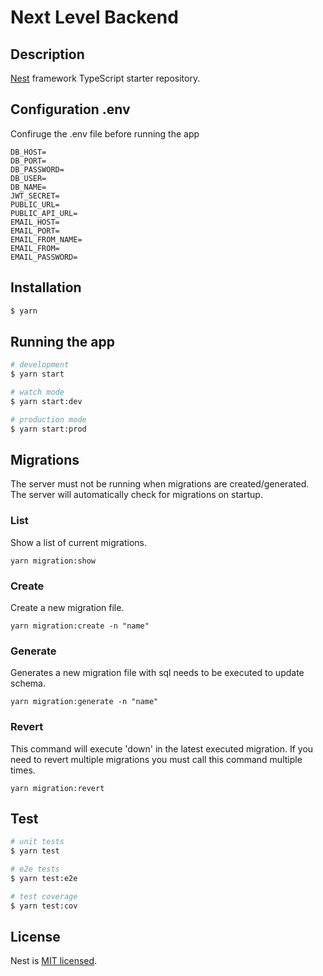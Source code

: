 # Next Level Backend
## Description

[Nest](https://github.com/nestjs/nest) framework TypeScript starter repository.

## Configuration .env
Confiruge the .env file before running the app

```
DB_HOST=
DB_PORT=
DB_PASSWORD=
DB_USER=
DB_NAME=
JWT_SECRET=
PUBLIC_URL=
PUBLIC_API_URL=
EMAIL_HOST=
EMAIL_PORT=
EMAIL_FROM_NAME=
EMAIL_FROM=
EMAIL_PASSWORD=
```

## Installation

```bash
$ yarn
```

## Running the app

```bash
# development
$ yarn start

# watch mode
$ yarn start:dev

# production mode
$ yarn start:prod
```

## Migrations
The server must not be running when migrations are created/generated. The server will automatically check for migrations on startup.

### List
Show a list of current migrations.
```
yarn migration:show
```

### Create
Create a new migration file.
```
yarn migration:create -n "name"
```
### Generate
Generates a new migration file with sql needs to be executed to update schema.
```
yarn migration:generate -n "name"
```
### Revert
This command will execute 'down' in the latest executed migration. If you need to revert multiple migrations you must call this command multiple times.
```
yarn migration:revert
```

## Test

```bash
# unit tests
$ yarn test

# e2e tests
$ yarn test:e2e

# test coverage
$ yarn test:cov
```

## License

  Nest is [MIT licensed](https://github.com/nestjs/nest/blob/master/LICENSE).
